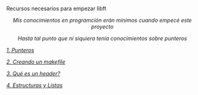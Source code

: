 
<p align="center" width="100%">
<h1></h1>Recursos necesarios para empezar libft</h1>
</p>

<p align="center" width="100%"><i>Mis conocimientos en programción erán mínimos cuando empecé este proyecto</p>
<p align="center" width="100%">Hasta tal punto que ni siquiera tenia conocimientos sobre punteros</p>

[1. Punteros](ptr.md)

[2. Creando un makefile](makefile.md)

[3. Qué es un header?](header.md)

[4. Estructuras y Listas](list.md)


